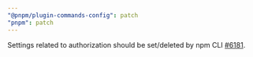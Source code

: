 ```yaml
---
"@pnpm/plugin-commands-config": patch
"pnpm": patch
---
```


Settings related to authorization should be set/deleted by npm CLI [#6181](https://github.com/pnpm/pnpm/issues/6181).
